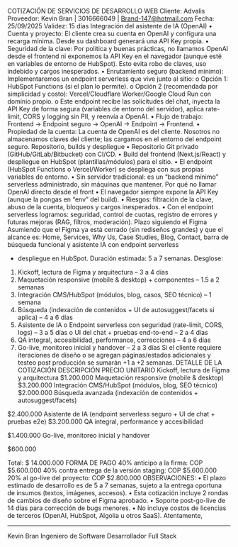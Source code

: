 COTIZACIÓN DE SERVICIOS DE DESARROLLO WEB
Cliente: Advalis
Proveedor: Kevin Bran | 3016666049 | Brand-147@hotmail.com
Fecha: 25/09/2025
Validez: 15 días
Integración del asistente de IA (OpenAI)
• Cuenta y proyecto: El cliente crea su cuenta en OpenAI y configura una recarga mínima. Desde
su dashboard generará una API Key propia.
• Seguridad de la clave: Por política y buenas prácticas, no llamamos OpenAI desde el frontend ni
exponemos la API Key en el navegador (aunque esté en variables de entorno de HubSpot). Esto
evita robo de claves, uso indebido y cargos inesperados.
• Enrutamiento seguro (backend mínimo): Implementaremos un endpoint serverless que vive
junto al sitio:
o Opción 1: HubSpot Functions (si el plan lo permite).
o Opción 2 (recomendada por simplicidad y costo): Vercel/Cloudflare Worker/Google
Cloud Run con dominio propio.
o Este endpoint recibe las solicitudes del chat, inyecta la API Key de forma segura
(variables de entorno del servidor), aplica rate-limit, CORS y logging sin PII, y reenvía a
OpenAI.
• Flujo de trabajo: Frontend → Endpoint seguro → OpenAI → Endpoint → Frontend.
• Propiedad de la cuenta: La cuenta de OpenAI es del cliente. Nosotros no almacenamos claves
del cliente; las cargamos en el entorno del endpoint seguro.
Repositorio, builds y despliegue
• Repositorio Git privado (GitHub/GitLab/Bitbucket) con CI/CD.
• Build del frontend (Next.js/React) y despliegue en HubSpot (plantillas/módulos) para el sitio.
• El endpoint (HubSpot Functions o Vercel/Worker) se despliega con sus propias variables de
entorno.
• Sin servidor tradicional: es un “backend mínimo” serverless administrado, sin máquinas que
mantener.
Por qué no llamar OpenAI directo desde el front
• El navegador siempre expone la API Key (aunque la pongas en “env” del build).
• Riesgos: filtración de la clave, abuso de la cuenta, bloqueos y cargos inesperados.
• Con el endpoint serverless logramos: seguridad, control de cuotas, registro de errores y futuras
mejoras (RAG, filtros, moderación).
Plazo siguiendo el Figma
Asumiendo que el Figma ya está cerrado (sin rediseños grandes) y que el alcance es: Home, Services,
Why Us, Case Studies, Blog, Contact, barra de búsqueda funcional y asistente IA con endpoint serverless
+ despliegue en HubSpot.
Duración estimada: 5 a 7 semanas.
Desglose:
1. Kickoff, lectura de Figma y arquitectura – 3 a 4 días
2. Maquetación responsive (mobile & desktop) + componentes – 1.5 a 2 semanas
3. Integración CMS/HubSpot (módulos, blog, casos, SEO técnico) – 1 semana
4. Búsqueda (indexación de contenidos + UI de autosuggest/facets si aplica) – 4 a 6 días
5. Asistente de IA
o Endpoint serverless con seguridad (rate-limit, CORS, logs) – 3 a 5 días
o UI del chat + pruebas end-to-end – 2 a 4 días
6. QA integral, accesibilidad, performance, correcciones – 4 a 6 días
7. Go-live, monitoreo inicial y handover – 2 a 3 días
Si el cliente requiere iteraciones de diseño o se agregan páginas/estados adicionales y testeo post
producción se sumarán +1 a +2 semanas.
DETALLE DE LA COTIZACIÓN
DESCRIPCIÓN PRECIO UNITARIO
Kickoff, lectura de Figma y arquitectura $1.200.000
Maquetación responsive (mobile & desktop) $3.200.000
Integración CMS/HubSpot (módulos, blog, SEO
técnico)
$2.000.000
Búsqueda avanzada (indexación de contenidos +
autosuggest/facets)

$2.400.000
Asistente de IA (endpoint serverless seguro + UI de
chat + pruebas e2e)
$3.200.000
QA integral, performance y
accesibilidad

$1.400.000
Go-live, monitoreo inicial y
handover

$600.000

Total: $ 14.000.000
FORMA DE PAGO
40% anticipo a la firma: COP $5.600.000
40% contra entrega de la versión staging: COP $5.600.000
20% al go-live del proyecto: COP $2.800.000
OBSERVACIONES:
• El plazo estimado de desarrollo es de 5 a 7 semanas, sujeto a la entrega oportuna
de insumos (textos, imágenes, accesos).
• Esta cotización incluye 2 rondas de cambios de diseño sobre el Figma aprobado.
• Soporte post-go-live de 14 días para corrección de bugs menores.
• No incluye costos de licencias de terceros (OpenAI, HubSpot, Algolia u otros SaaS).
Atentamente,
_____________________________
Kevin Bran
Ingeniero de Software
Desarrollador Full Stack
